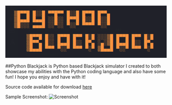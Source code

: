 ![PythonBlackjackLogo](https://github.com/inman006/PythonBlackjack/blob/main/Screen%20Shot%202022-04-29%20at%2012.09.56%20PM.png)

##Python Blackjack is Python based Blackjack simulator I created to both showcase my abilities with the Python coding language and also have some fun!  I hope you enjoy and have with it!

Source code available for download [here](https://github.com/inman006/PythonBlackjack/blob/main/PythonBlackjack.py)

Sample Screenshot:
![Screenshot](https://user-images.githubusercontent.com/66090968/166054900-61348abe-55aa-41d1-830c-33eebca448ef.png)
